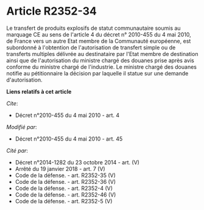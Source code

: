 # Article R2352-34

Le transfert de produits explosifs de statut communautaire soumis au marquage  CE  au sens de l'article 4 du décret n°
2010-455 du 4 mai 2010, de France vers un autre Etat membre de la Communauté européenne, est subordonné à l'obtention de
l'autorisation de transfert simple ou de transferts multiples délivrée au destinataire par l'Etat membre de destination ainsi
que de l'autorisation du ministre chargé des douanes prise après avis conforme du ministre chargé de l'industrie. Le ministre
chargé des douanes notifie au pétitionnaire la décision par laquelle il statue sur une demande d'autorisation.

**Liens relatifs à cet article**

_Cite_:

  - Décret n°2010-455 du 4 mai 2010 - art. 4

_Modifié par_:

  - Décret n°2010-455 du 4 mai 2010 - art. 45

_Cité par_:

  - Décret n°2014-1282 du 23 octobre 2014 - art. (V)
  - Arrêté du 19 janvier 2018 - art. 7 (V)
  - Code de la défense. - art. R2352-35 (V)
  - Code de la défense. - art. R2352-36 (V)
  - Code de la défense. - art. R2352-4 (V)
  - Code de la défense. - art. R2352-46 (V)
  - Code de la défense. - art. R2352-5 (V)
